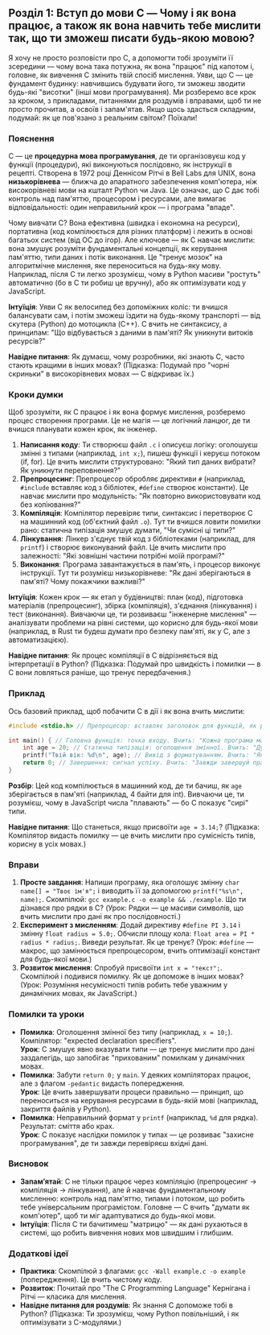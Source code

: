 ## Розділ 1: Вступ до мови C — Чому і як вона працює, а також як вона навчить тебе мислити так, що ти зможеш писати будь-якою мовою?

Я хочу не просто розповісти про C, а допомогти тобі зрозуміти її зсередини — чому вона така потужна, як вона "працює" під капотом і, головне, як вивчення C змінить твій спосіб мислення. Уяви, що C — це фундамент будинку: навчившись будувати його, ти зможеш зводити будь-які "висотки" (інші мови програмування). Ми розберемо все крок за кроком, з прикладами, питаннями для роздумів і вправами, щоб ти не просто прочитав, а освоїв і запам'ятав. Якщо щось здасться складним, подумай: як це пов'язано з реальним світом? Поїхали!

### Пояснення

C — це **процедурна мова програмування**, де ти організовуєш код у функції (процедури), які виконуються послідовно, як інструкції в рецепті. Створена в 1972 році Деннісом Рітчі в Bell Labs для UNIX, вона **низькорівнева** — ближча до апаратного забезпечення комп'ютера, ніж високорівневі мови на кшталт Python чи Java. Це означає, що C дає тобі контроль над пам'яттю, процесором і ресурсами, але вимагає відповідальності: один неправильний крок — і програма "впаде".

Чому вивчати C? Вона ефективна (швидка і економна на ресурси), портативна (код компілюється для різних платформ) і лежить в основі багатьох систем (від ОС до ігор). Але ключове — як C навчає мислити: вона змушує розуміти фундаментальні концепції, як керування пам'яттю, типи даних і потік виконання. Це "тренує мозок" на алгоритмічне мислення, яке переноситься на будь-яку мову. Наприклад, після C ти легко зрозумієш, чому в Python масиви "ростуть" автоматично (бо в C ти робиш це вручну), або як оптимізувати код у JavaScript.

**Інтуїція**: Уяви C як велосипед без допоміжних коліс: ти вчишся балансувати сам, і потім зможеш їздити на будь-якому транспорті — від скутера (Python) до мотоцикла (C++). C вчить не синтаксису, а принципам: "Що відбувається з даними в пам'яті? Як уникнути витоків ресурсів?"

**Навідне питання**: Як думаєш, чому розробники, які знають C, часто стають кращими в інших мовах? (Підказка: Подумай про "чорні скриньки" в високорівневих мовах — C відкриває їх.)

### Кроки думки

Щоб зрозуміти, як C працює і як вона формує мислення, розберемо процес створення програми. Це не магія — це логічний ланцюг, де ти вчишся планувати кожен крок, як інженер.

1. **Написання коду**: Ти створюєш файл `.c` і описуєш логіку: оголошуєш змінні з типами (наприклад, `int x;`), пишеш функції і керуєш потоком (if, for). Це вчить мислити структуровано: "Який тип даних вибрати? Як уникнути переповнення?"
2. **Препроцесинг**: Препроцесор обробляє директиви `#` (наприклад, `#include` вставляє код з бібліотек, `#define` створює константи). Це навчає мислити про модульність: "Як повторно використовувати код без копіювання?"
3. **Компіляція**: Компілятор перевіряє типи, синтаксис і перетворює C на машинний код (об'єктний файл `.o`). Тут ти вчишся ловити помилки рано: статична типізація змушує думати, "Чи сумісні ці типи?"
4. **Лінкування**: Лінкер з'єднує твій код з бібліотеками (наприклад, для `printf`) і створює виконуваний файл. Це вчить мислити про залежності: "Які зовнішні частини потрібні моїй програмі?"
5. **Виконання**: Програма завантажується в пам'ять, і процесор виконує інструкції. Тут ти розумієш низькорівневе: "Як дані зберігаються в пам'яті? Чому покажчики важливі?"

**Інтуїція**: Кожен крок — як етап у будівництві: план (код), підготовка матеріалів (препроцесинг), збірка (компіляція), з'єднання (лінкування) і тест (виконання). Вивчаючи це, ти розвиваєш "інженерне мислення" — аналізувати проблеми на рівні системи, що корисно для будь-якої мови (наприклад, в Rust ти будеш думати про безпеку пам'яті, як у C, але з автоматизацією).

**Навідне питання**: Як процес компіляції в C відрізняється від інтерпретації в Python? (Підказка: Подумай про швидкість і помилки — в C вони ловляться раніше, що тренує передбачення.)

### Приклад

Ось базовий приклад, щоб побачити C в дії і як вона вчить мислити:

```c
#include <stdio.h> // Препроцесор: вставляє заголовок для функцій, як printf. Вчить: "Не винаходь велосипед — використовуй бібліотеки."

int main() { // Головна функція: точка входу. Вчить: "Кожна програма має чіткий старт."
    int age = 20; // Статична типізація: оголошення змінної. Вчить: "Думай про типи — int для цілих, щоб уникнути помилок."
    printf("Твій вік: %d\n", age); // Вивід з форматуванням. Вчить: "Як дані перетворюються на вивід? %d — плейсхолдер для int."
    return 0; // Завершення: сигнал успіху. Вчить: "Завжди завершуй правильно — це дисциплінує мислення."
}
```

**Розбір**: Цей код компілюється в машинний код, де ти бачиш, як `age` зберігається в пам'яті (наприклад, 4 байти для int). Вивчаючи це, ти розумієш, чому в JavaScript числа "плавають" — бо C показує "сирі" типи.

**Навідне питання**: Що станеться, якщо присвоїти `age = 3.14;`? (Підказка: Компілятор видасть помилку — це вчить мислити про сумісність типів, корисну в усіх мовах.)

### Вправи

1. **Просте завдання**: Напиши програму, яка оголошує змінну `char name[] = "Твоє ім'я";` і виводить її за допомогою `printf("%s\n", name);`. Скомпілюй: `gcc example.c -o example && ./example`. Що ти дізнався про рядки в C? (Урок: Рядки — це масиви символів, що вчить мислити про дані як про послідовності.)
2. **Експеримент з мисленням**: Додай директиву `#define PI 3.14` і змінну `float radius = 5.0;`. Обчисли площу кола: `float area = PI * radius * radius;`. Виведи результат. Як це тренує? (Урок: `#define` — макрос, що замінюється препроцесором, вчить оптимізації констант для будь-якої мови.)
3. **Розвиток мислення**: Спробуй присвоїти `int x = "текст";`. Скомпілюй і подивися помилку. Як це допоможе в інших мовах? (Урок: Розуміння несумісності типів робить тебе уважним у динамічних мовах, як JavaScript.)

### Помилки та уроки

- **Помилка**: Оголошення змінної без типу (наприклад, `x = 10;`). Компілятор: "expected declaration specifiers".  
  **Урок**: C змушує явно вказувати типи — це тренує мислити про дані заздалегідь, що запобігає "прихованим" помилкам у динамічних мовах.
- **Помилка**: Забути `return 0;` у `main`. У деяких компіляторах працює, але з флагом `-pedantic` видасть попередження.  
  **Урок**: Це вчить завершувати процеси правильно — принцип, що переноситься на керування ресурсами в будь-якій мові (наприклад, закриття файлів у Python).
- **Помилка**: Неправильний формат у `printf` (наприклад, `%d` для рядка). Результат: сміття або крах.  
  **Урок**: C показує наслідки помилок у типах — це розвиває "захисне програмування", де ти завжди перевіряєш вхідні дані.

### Висновок

- **Запам’ятай**: C не тільки працює через компіляцію (препроцесинг → компіляція → лінкування), але й навчає фундаментальному мисленню: контроль над пам'яттю, типами і потоком, що робить тебе універсальним програмістом. Головне — C вчить "думати як комп'ютер", щоб ти міг адаптуватися до будь-якої мови.
- **Інтуїція**: Після C ти бачитимеш "матрицю" — як дані рухаються в системі, що робить вивчення нових мов швидшим і глибшим.

### Додаткові ідеї

- **Практика**: Скомпілюй з флагами: `gcc -Wall example.c -o example` (попередження). Це вчить чистому коду.
- **Розвиток**: Почитай про "The C Programming Language" Кернігана і Рітчі — класика для мислення.
- **Навідне питання для роздумів**: Як знання C допоможе тобі в Python? (Підказка: Ти зрозумієш, чому Python повільніший, і як оптимізувати з C-модулями.)